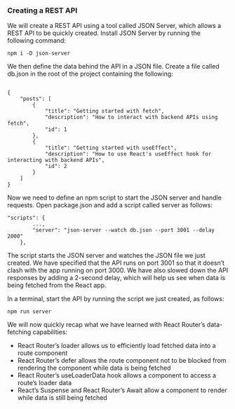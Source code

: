 ### Creating a REST API

We will create a REST API using a tool called JSON Server, which allows a REST API to be quickly created. Install JSON Server by running the following command:

```
npm i -D json-server
```

We then define the data behind the API in a JSON file. Create a file called db.json in the root of the project containing the following:

```

{
    "posts": [
        {
            "title": "Getting started with fetch",
            "description": "How to interact with backend APIs using fetch",
            "id": 1
        },
        {
            "title": "Getting started with useEffect",
            "description": "How to use React's useEffect hook for interacting with backend APIs",
            "id": 2
        }
    ]
}

```

Now we need to define an npm script to start the JSON server and handle requests. Open package.json and add a script called server as follows:

```
"scripts": {
        ...,
        "server": "json-server --watch db.json --port 3001 --delay 2000"
    },
```

The script starts the JSON server and watches the JSON file we just created. We have specified that the API runs on port 3001 so that it doesn’t clash with the app running on port 3000. We have also slowed down the API responses by adding a 2-second delay, which will help us see when data is being fetched from the React app.

In a terminal, start the API by running the script we just created, as follows:

```
npm run server
```

We will now quickly recap what we have learned with React Router’s data-fetching capabilities:

-   React Router’s loader allows us to efficiently load fetched data into a route component
-   React Router’s defer allows the route component not to be blocked from rendering the
    component while data is being fetched
-   React Router’s useLoaderData hook allows a component to access a route’s loader data
-   React’s Suspense and React Router’s Await allow a component to render while data is still
    being fetched
